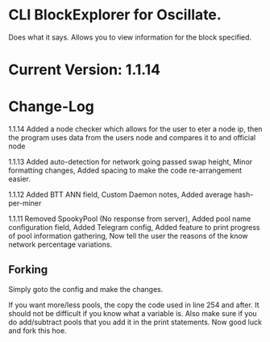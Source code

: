 # CLI BlockExplorer for Oscillate.
Does what it says. Allows you to view information for the block specified.

# Current Version: 1.1.14

# Change-Log

1.1.14
Added a node checker which allows for the user to eter a node ip, then the program uses data from the users node and compares it to and official node

1.1.13
Added auto-detection for network going passed swap height, 
Minor formatting changes, 
Added spacing to make the code re-arrangement easier.


1.1.12
Added BTT ANN field, 
Custom Daemon notes, 
Added average hash-per-miner


1.1.11
Removed SpookyPool (No response from server), 
Added pool name configuration field, 
Added Telegram config, 
Added feature to print progress of pool information gathering, 
Now tell the user the reasons of the know network percentage variations.



## Forking
Simply goto the config and make the changes.

If you want more/less pools, the copy the code used in line 254 and after. It should not be difficult if you know what a variable is.
Also make sure if you do add/subtract pools that you add it in the print statements. Now good luck and fork this hoe.